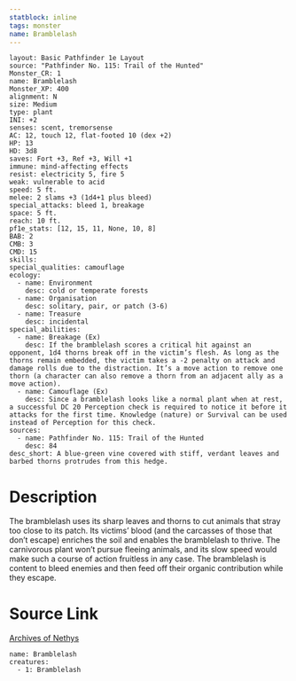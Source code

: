 ```yaml
---
statblock: inline
tags: monster
name: Bramblelash
---
```

```statblock
layout: Basic Pathfinder 1e Layout
source: "Pathfinder No. 115: Trail of the Hunted"
Monster_CR: 1
name: Bramblelash
Monster_XP: 400
alignment: N
size: Medium
type: plant
INI: +2
senses: scent, tremorsense
AC: 12, touch 12, flat-footed 10 (dex +2)
HP: 13
HD: 3d8
saves: Fort +3, Ref +3, Will +1
immune: mind-affecting effects
resist: electricity 5, fire 5
weak: vulnerable to acid
speed: 5 ft.
melee: 2 slams +3 (1d4+1 plus bleed)
special_attacks: bleed 1, breakage
space: 5 ft.
reach: 10 ft.
pf1e_stats: [12, 15, 11, None, 10, 8]
BAB: 2
CMB: 3
CMD: 15
skills: 
special_qualities: camouflage
ecology:
  - name: Environment
    desc: cold or temperate forests
  - name: Organisation
    desc: solitary, pair, or patch (3-6)
  - name: Treasure
    desc: incidental
special_abilities:
  - name: Breakage (Ex)
    desc: If the bramblelash scores a critical hit against an opponent, 1d4 thorns break off in the victim’s flesh. As long as the thorns remain embedded, the victim takes a -2 penalty on attack and damage rolls due to the distraction. It’s a move action to remove one thorn (a character can also remove a thorn from an adjacent ally as a move action).
  - name: Camouflage (Ex)
    desc: Since a bramblelash looks like a normal plant when at rest, a successful DC 20 Perception check is required to notice it before it attacks for the first time. Knowledge (nature) or Survival can be used instead of Perception for this check.
sources:
  - name: Pathfinder No. 115: Trail of the Hunted
    desc: 84
desc_short: A blue-green vine covered with stiff, verdant leaves and barbed thorns protrudes from this hedge.
```
# Description
The bramblelash uses its sharp leaves and thorns to cut animals that stray too close to its patch. Its victims’ blood (and the carcasses of those that don’t escape) enriches the soil and enables the bramblelash to thrive. The carnivorous plant won’t pursue fleeing animals, and its slow speed would make such a course of action fruitless in any case. The bramblelash is content to bleed enemies and then feed off their organic contribution while they escape.
# Source Link
[Archives of Nethys](https://aonprd.com/MonsterDisplay.aspx?ItemName=Bramblelash)
```encounter-table
name: Bramblelash
creatures:
  - 1: Bramblelash
```
